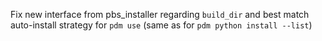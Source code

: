 Fix new interface from pbs_installer regarding `build_dir` and best match auto-install strategy for `pdm use`
(same as for `pdm python install --list`)